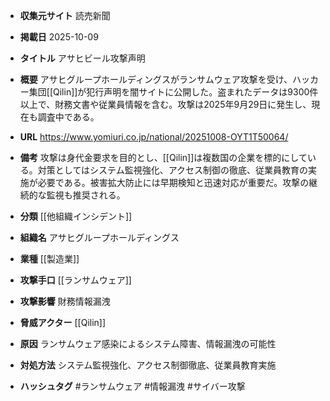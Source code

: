 - **収集元サイト**
読売新聞

- **掲載日**
2025-10-09

- **タイトル**
アサヒビール攻撃声明

- **概要**
アサヒグループホールディングスがランサムウェア攻撃を受け、ハッカー集団[[Qilin]]が犯行声明を闇サイトに公開した。盗まれたデータは9300件以上で、財務文書や従業員情報を含む。攻撃は2025年9月29日に発生し、現在も調査中である。

- **URL**
https://www.yomiuri.co.jp/national/20251008-OYT1T50064/

- **備考**
攻撃は身代金要求を目的とし、[[Qilin]]は複数国の企業を標的にしている。対策としてはシステム監視強化、アクセス制御の徹底、従業員教育の実施が必要である。被害拡大防止には早期検知と迅速対応が重要だ。攻撃の継続的な監視も推奨される。

- **分類**
[[他組織インシデント]]

- **組織名**
アサヒグループホールディングス

- **業種**
[[製造業]]

- **攻撃手口**
[[ランサムウェア]]

- **攻撃影響**
財務情報漏洩

- **脅威アクター**
[[Qilin]]

- **原因**
ランサムウェア感染によるシステム障害、情報漏洩の可能性

- **対処方法**
システム監視強化、アクセス制御徹底、従業員教育実施

- **ハッシュタグ**
#ランサムウェア #情報漏洩 #サイバー攻撃
